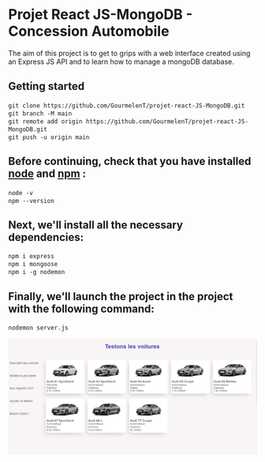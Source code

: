 # Projet React JS-MongoDB - Concession Automobile
The aim of this project is to get to grips with a web interface created using an Express JS API and to learn how to manage a mongoDB database.

## Getting started

```
git clone https://github.com/GourmelenT/projet-react-JS-MongoDB.git
git branch -M main
git remote add origin https://github.com/GourmelenT/projet-react-JS-MongoDB.git
git push -u origin main
```
## Before continuing, check that you have installed [node](https://nodejs.org/en/download) and [npm]() :
```
node -v
npm --version
```


## Next, we'll install all the necessary dependencies:
```
npm i express
npm i mongoose
npm i -g nodemon
```

## Finally, we'll launch the project in the project with the following command:
```
nodemon server.js
```
<div class="pull-right"> 
    <center>
    <img src="public/img/captur.png"/>
    </center>
</div>